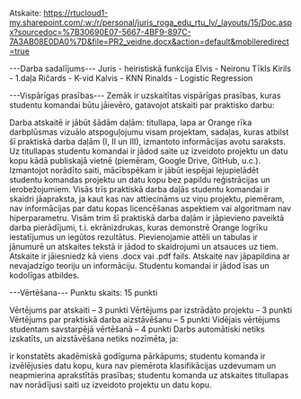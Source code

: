 Atskaite: 
https://rtucloud1-my.sharepoint.com/:w:/r/personal/juris_roga_edu_rtu_lv/_layouts/15/Doc.aspx?sourcedoc=%7B30690E07-5667-4BF9-897C-7A3AB08E0DA0%7D&file=PR2_veidne.docx&action=default&mobileredirect=true

---Darba sadalījums---
Juris - heiristiskā funkcija
Elvis - Neironu Tīkls
Kirils - 1.daļa
Ričards - K-vid
Kalvis - KNN
Rinalds - Logistic Regression

---Vispārīgas prasības---
Zemāk ir uzskaitītas vispārīgas prasības, kuras studentu komandai būtu jāievēro, gatavojot atskaiti par praktisko darbu:

Darba atskaitē ir jābūt šādām daļām: titullapa, lapa ar Orange rīka darbplūsmas vizuālo atspoguļojumu visam projektam, sadaļas, kuras atbilst šī praktiskā darba daļām (I, II un III), izmantoto informācijas avotu saraksts.
Uz titullapas studentu komandai ir jādod saite uz izveidoto projektu un datu kopu kādā publiskajā vietnē (piemēram, Google Drive, GitHub, u.c.). Izmantojot norādīto saiti, mācībspēkam ir jābūt iespējai lejupielādēt studentu komandas projektu un datu kopu bez papildu reģistrācijas un ierobežojumiem.
Visās trīs praktiskā darba daļās studentu komandai ir skaidri jāapraksta, ja kaut kas nav attiecināms uz viņu projektu, piemēram, nav informācijas par datu kopas licencēšanas aspektiem vai algoritmam nav hiperparametru. 
Visām trim šī praktiskā darba daļām ir jāpievieno paveiktā darba pierādījumi, t.i. ekrānizdrukas, kuras demonstrē Orange logrīku iestatījumus un iegūtos rezultātus. 
Pievienojamie attēli un tabulas ir jānumurē un atskaites tekstā ir jādod to skaidrojumi un atsauces uz tiem.
Atskaite ir jāiesniedz kā viens .docx vai .pdf fails. 
Atskaite nav jāpapildina ar nevajadzīgo teoriju un informāciju. Studentu komandai ir jādod īsas un kodolīgas atbildes.

---Vērtēšana---
Punktu skaits:     15 punkti

Vērtējums par atskaiti – 3 punkti
Vērtējums par izstrādāto projektu – 3 punkti
Vērtējums par praktiskā darba aizstāvēšanu – 5 punkti
Vidējais vērtējums studentam savstarpējā vērtēšanā – 4 punkti
Darbs automātiski netiks izskatīts, un aizstāvēšana netiks nozīmēta, ja:

ir konstatēts akadēmiskā godīguma pārkāpums;
studentu komanda ir izvēlējusies datu kopu, kura nav piemērota klasifikācijas uzdevumam un neapmierina aprakstītās prasības;
studentu komanda uz atskaites titullapas nav norādījusi saiti uz izveidoto projektu un datu kopu.
